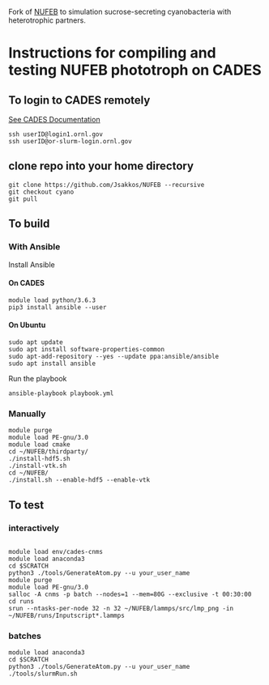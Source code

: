 Fork of [NUFEB](https://github.com/nufeb/NUFEB) to simulation sucrose-secreting cyanobacteria with heterotrophic partners.

# Instructions for compiling and testing NUFEB phototroph on CADES

## To login to CADES remotely
[See CADES Documentation](https://docs.cades.ornl.gov/#external-access-ucams/)
```shell
ssh userID@login1.ornl.gov
ssh userID@or-slurm-login.ornl.gov
```

## clone repo into your home directory
```shell
git clone https://github.com/Jsakkos/NUFEB --recursive
git checkout cyano
git pull
```
## To build

### With Ansible
Install Ansible
#### On CADES
```
module load python/3.6.3
pip3 install ansible --user
```
#### On Ubuntu
```
sudo apt update
sudo apt install software-properties-common
sudo apt-add-repository --yes --update ppa:ansible/ansible
sudo apt install ansible
```
Run the playbook
```
ansible-playbook playbook.yml
```
### Manually
```shell
module purge
module load PE-gnu/3.0
module load cmake
cd ~/NUFEB/thirdparty/
./install-hdf5.sh
./install-vtk.sh
cd ~/NUFEB/
./install.sh --enable-hdf5 --enable-vtk
```
## To test

### interactively
```shell

module load env/cades-cnms
module load anaconda3
cd $SCRATCH
python3 ./tools/GenerateAtom.py --u your_user_name
module purge
module load PE-gnu/3.0
salloc -A cnms -p batch --nodes=1 --mem=80G --exclusive -t 00:30:00
cd runs
srun --ntasks-per-node 32 -n 32 ~/NUFEB/lammps/src/lmp_png -in ~/NUFEB/runs/Inputscript*.lammps
```
### batches
```shell
module load anaconda3
cd $SCRATCH
python3 ./tools/GenerateAtom.py --u your_user_name
./tools/slurmRun.sh
```

